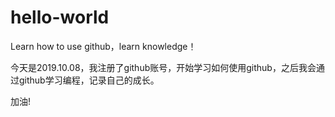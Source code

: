 # hello-world
Learn  how to use github，learn knowledge！

今天是2019.10.08，我注册了github账号，开始学习如何使用github，之后我会通过github学习编程，记录自己的成长。

加油!
